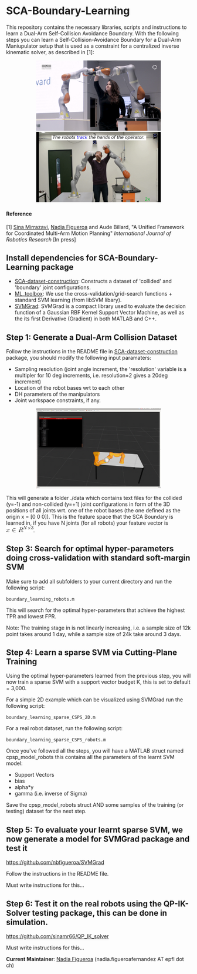 # SCA-Boundary-Learning
This repository contains the necessary libraries, scripts and instructions to learn a Dual-Arm Self-Collision Avoidance Boundary. With the following steps you can learn a Self-Collision-Avoidance Boundary for a Dual-Arm Maniupulator setup that is used as a constraint for a centralized inverse kinematic solver, as described in [1]:

<p align="center">
<img src="https://github.com/nbfigueroa/SCA-Boundary-Learning/blob/master/img/collision_nadia.gif" width="340"> <img src="https://github.com/nbfigueroa/SCA-Boundary-Learning/blob/master/img/collision_sina.gif" width="340">
</p>

#### Reference
[1] [Sina Mirrazavi](http://lasa.epfl.ch/people/member.php?SCIPER=233855), [Nadia Figueroa](http://lasa.epfl.ch/people/member.php?SCIPER=238387) and Aude Billard, "A Unified Framework for Coordinated
Multi-Arm Motion Planning" *International Journal of Robotics Research* [In press]

## Install dependencies for SCA-Boundary-Learning package
- [SCA-dataset-construction](https://github.com/sinamr66/SCA_data_construction): Constructs a dataset of 'collided' and 'boundary' joint configurations. 
- [ML_toolbox](https://github.com/epfl-lasa/ML_toolbox): We use the cross-validation/grid-search functions + standard SVM learning (from libSVM libary).
- [SVMGrad](https://github.com/nbfigueroa/SVMGrad): SVMGrad is a compact library used to evaluate the decision function of a Gaussian RBF Kernel Support Vector Machine, as well as the its first Derivative (Gradient) in both MATLAB and C++.


## Step 1: Generate a Dual-Arm Collision Dataset
Follow the instructions in the README file in [SCA-dataset-construction](https://github.com/sinamr66/SCA_data_construction) package, you should modify the following input paramaters:
- Sampling resolution (joint angle increment, the 'resolution' variable is a multipler for 10 deg increments, i.e. resolution=2 gives a 20deg increment)
- Location of the robot bases wrt to each other
- DH parameters of the manipulators
- Joint workspace constraints, if any. 

<p align="center">
<img src="https://github.com/nbfigueroa/SCA-Boundary-Learning/blob/master/img/collision_dataset.gif" width="340">
</p>

This will generate a folder ./data which contains text files for the collided (y=-1) and non-collided (y=+1) joint configurations in form of the 3D positions of all joints wrt. one of the robot bases (the one defined as the origin x = [0 0 0]). This is the feature space that the SCA Boundary is learned in, if you have N joints (for all robots) your feature vector is ![alt text](https://github.com/nbfigueroa/SCA-Boundary-Learning/blob/master/utils/images_readme/CodeCogsEqn.gif "xinR").

## Step 3: Search for optimal hyper-parameters doing cross-validation with standard soft-margin SVM
Make sure to add all subfolders to your current directory and run the following script:
```
boundary_learning_robots.m
```
This will search for the optimal hyper-parameters that achieve the highest TPR and lowest FPR.

Note: The training stage in is not linearly increasing, i.e. a sample size of 12k point takes around 1 day, while a sample size of 24k take around 3 days.

## Step 4: Learn a sparse SVM via Cutting-Plane Training 
Using the optimal hyper-parameters learned from the previous step, you will now train a sparse SVM with a support vector budget K, this is set to default = 3,000. 

For a simple 2D example which can be visualized using SVMGrad run the following script:
```
boundary_learning_sparse_CSPS_2D.m
```
For a real robot dataset, run the following script:
```
boundary_learning_sparse_CSPS_robots.m
```
Once you've followed all the steps, you will have a MATLAB struct named cpsp_model_robots this contains all the parameters of the learnt SVM model:
- Support Vectors
- bias
- alpha*y
- gamma (i.e. inverse of Sigma)

Save the cpsp_model_robots struct AND some samples of the training (or testing) dataset for the next step.

## Step 5: To evaluate your learnt sparse SVM, we now generate a model for SVMGrad package and test it

https://github.com/nbfigueroa/SVMGrad

Follow the instructions in the README file. 

Must write instructions for this...

## Step 6: Test it on the real robots using the QP-IK-Solver testing package, this can be done in simulation.

https://github.com/sinamr66/QP_IK_solver

Must write instructions for this...

**Current Maintainer**: [Nadia Figueroa](http://lasa.epfl.ch/people/member.php?SCIPER=238387) (nadia.figueroafernandez AT epfl dot ch)

